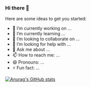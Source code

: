 ### Hi there 👋


Here are some ideas to get you started:

- 🔭 I’m currently working on ...
- 🌱 I’m currently learning ...
- 👯 I’m looking to collaborate on ...
- 🤔 I’m looking for help with ...
- 💬 Ask me about ...
- 📫 How to reach me: ...
- 😄 Pronouns: ...
- ⚡ Fun fact: ...

  
[![Anurag's GitHub stats](https://github-readme-stats.vercel.app/api?username=adarshj735)](https://github.com/anuraghazra/github-readme-stats)
